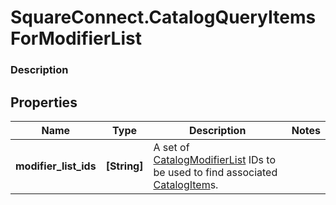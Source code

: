 # SquareConnect.CatalogQueryItemsForModifierList

### Description



## Properties
Name | Type | Description | Notes
------------ | ------------- | ------------- | -------------
**modifier_list_ids** | **[String]** | A set of [CatalogModifierList](#type-catalogmodifierlist) IDs to be used to find associated [CatalogItem](#type-catalogitem)s. | 


